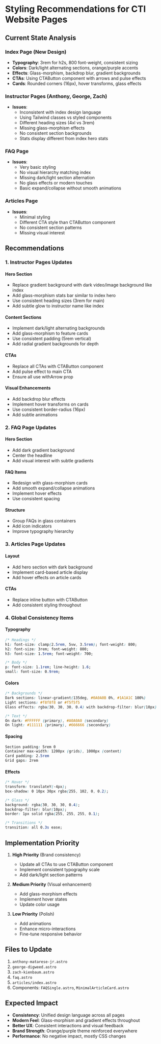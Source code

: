 # Styling Recommendations for CTI Website Pages

## Current State Analysis

### Index Page (New Design)
- **Typography**: 3rem for h2s, 800 font-weight, consistent sizing
- **Colors**: Dark/light alternating sections, orange/purple accents
- **Effects**: Glass-morphism, backdrop blur, gradient backgrounds
- **CTAs**: Using CTAButton component with arrows and pulse effects
- **Cards**: Rounded corners (16px), hover transforms, glass effects

### Instructor Pages (Anthony, George, Zach)
- **Issues**: 
  - Inconsistent with index design language
  - Using Tailwind classes vs styled components
  - Different heading sizes (4xl vs 3rem)
  - Missing glass-morphism effects
  - No consistent section backgrounds
  - Stats display different from index hero stats

### FAQ Page
- **Issues**:
  - Very basic styling
  - No visual hierarchy matching index
  - Missing dark/light section alternation
  - No glass effects or modern touches
  - Basic expand/collapse without smooth animations

### Articles Page
- **Issues**:
  - Minimal styling
  - Different CTA style than CTAButton component
  - No consistent section patterns
  - Missing visual interest

## Recommendations

### 1. Instructor Pages Updates

#### Hero Section
- Replace gradient background with dark video/image background like index
- Add glass-morphism stats bar similar to index hero
- Use consistent heading sizes (3rem for main)
- Add subtle glow to instructor name like index

#### Content Sections
- Implement dark/light alternating backgrounds
- Add glass-morphism to feature cards
- Use consistent padding (5rem vertical)
- Add radial gradient backgrounds for depth

#### CTAs
- Replace all CTAs with CTAButton component
- Add pulse effect to main CTA
- Ensure all use withArrow prop

#### Visual Enhancements
- Add backdrop blur effects
- Implement hover transforms on cards
- Use consistent border-radius (16px)
- Add subtle animations

### 2. FAQ Page Updates

#### Hero Section
- Add dark gradient background
- Center the headline
- Add visual interest with subtle gradients

#### FAQ Items
- Redesign with glass-morphism cards
- Add smooth expand/collapse animations
- Implement hover effects
- Use consistent spacing

#### Structure
- Group FAQs in glass containers
- Add icon indicators
- Improve typography hierarchy

### 3. Articles Page Updates

#### Layout
- Add hero section with dark background
- Implement card-based article display
- Add hover effects on article cards

#### CTAs
- Replace inline button with CTAButton
- Add consistent styling throughout

### 4. Global Consistency Items

#### Typography
```css
/* Headings */
h1: font-size: clamp(2.5rem, 5vw, 3.5rem); font-weight: 800;
h2: font-size: 3rem; font-weight: 800;
h3: font-size: 1.5rem; font-weight: 700;

/* Body */
p: font-size: 1.1rem; line-height: 1.6;
small: font-size: 0.9rem;
```

#### Colors
```css
/* Backgrounds */
Dark sections: linear-gradient(135deg, #0A0A0B 0%, #1A1A1C 100%)
Light sections: #f8f8f8 or #f5f5f5
Glass effects: rgba(30, 30, 30, 0.4) with backdrop-filter: blur(10px)

/* Text */
On dark: #FFFFFF (primary), #A0A0A0 (secondary)
On light: #111111 (primary), #666666 (secondary)
```

#### Spacing
```css
Section padding: 5rem 0
Container max-width: 1200px (grids), 1000px (content)
Card padding: 2.5rem
Grid gaps: 2rem
```

#### Effects
```css
/* Hover */
transform: translateY(-4px);
box-shadow: 0 10px 30px rgba(255, 102, 0, 0.2);

/* Glass */
background: rgba(30, 30, 30, 0.4);
backdrop-filter: blur(10px);
border: 1px solid rgba(255, 255, 255, 0.1);

/* Transitions */
transition: all 0.3s ease;
```

## Implementation Priority

1. **High Priority** (Brand consistency)
   - Update all CTAs to use CTAButton component
   - Implement consistent typography scale
   - Add dark/light section patterns

2. **Medium Priority** (Visual enhancement)
   - Add glass-morphism effects
   - Implement hover states
   - Update color usage

3. **Low Priority** (Polish)
   - Add animations
   - Enhance micro-interactions
   - Fine-tune responsive behavior

## Files to Update

1. `anthony-matarese-jr.astro`
2. `george-digweed.astro`
3. `zach-kienbaum.astro`
4. `faq.astro`
5. `articles/index.astro`
6. Components: `FAQSingle.astro`, `MinimalArticleCard.astro`

## Expected Impact

- **Consistency**: Unified design language across all pages
- **Modern Feel**: Glass-morphism and gradient effects throughout
- **Better UX**: Consistent interactions and visual feedback
- **Brand Strength**: Orange/purple theme reinforced everywhere
- **Performance**: No negative impact, mostly CSS changes